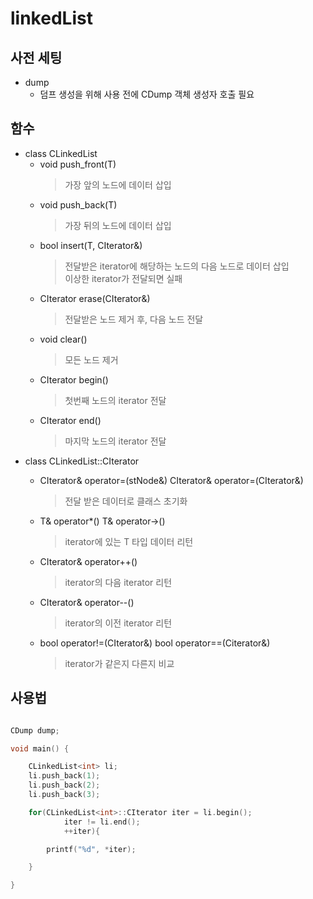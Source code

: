 
# linkedList

## 사전 세팅
- dump
	- 덤프 생성을 위해 사용 전에 CDump 객체 생성자 호출 필요

## 함수
 - class CLinkedList
	 - void push_front(T)
		 > 가장 앞의 노드에 데이터 삽입
	 - void push_back(T)
		 > 가장 뒤의 노드에 데이터 삽입
	 - bool insert(T, CIterator&)
		 > 전달받은 iterator에 해당하는 노드의 다음 노드로 데이터 삽입 <br>
		 > 이상한 iterator가 전달되면 실패
     - CIterator erase(CIterator&)
	     > 전달받은 노드 제거 후, 다음 노드 전달
	 - void clear()
		 > 모든 노드 제거
	 - CIterator begin()
		 > 첫번째 노드의 iterator 전달
	 - CIterator end()
		 > 마지막 노드의 iterator 전달
- class CLinkedList<T>::CIterator
	-  CIterator& operator=(stNode&)
	    CIterator& operator=(CIterator&)
	    > 전달 받은 데이터로 클래스 초기화
	 - T&  operator*()
	    T& operator->()
	    > iterator에 있는 T 타입 데이터 리턴
	 - CIterator& operator++()
	    > iterator의 다음 iterator 리턴
	 - CIterator& operator--()
	    > iterator의 이전 iterator 리턴
     - bool operator!=(CIterator&)
       bool operator==(Citerator&)
	     > iterator가 같은지 다른지 비교
## 사용법
```cpp

CDump dump;

void main() {

	CLinkedList<int> li;
	li.push_back(1);
	li.push_back(2);
	li.push_back(3);

    for(CLinkedList<int>::CIterator iter = li.begin();
		    iter != li.end();
		    ++iter){

		printf("%d", *iter);

	}

}
```
